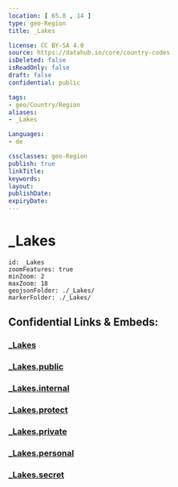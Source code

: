 ```yaml
---
location: [ 65.8 , 14 ] 
type: geo-Region
title: _Lakes

license: CC BY-SA 4.0
source: https://datahub.io/core/country-codes
isDeleted: false
isReadOnly: false
draft: false
confidential: public

tags:
- geo/Country/Region
aliases:
- _Lakes

Languages:
- de

cssclasses: geo-Region
publish: true
linkTitle: 
keywords: 
layout: 
publishDate: 
expiryDate: 
---
```


# _Lakes

```leaflet
id: _Lakes
zoomFeatures: true 
minZoom: 2 
maxZoom: 18
geojsonFolder: ./_Lakes/
markerFolder: ./_Lakes/
```


## Confidential Links & Embeds: 

### [_Lakes](/_Standards/Earth/Continent/Europe/Europe~North/Norway/Counties~Norway/Nordland/_Lakes.md) 

### [_Lakes.public](/_public/Earth/Continent/Europe/Europe~North/Norway/Counties~Norway/Nordland/_Lakes.public.md) 

### [_Lakes.internal](/_internal/Earth/Continent/Europe/Europe~North/Norway/Counties~Norway/Nordland/_Lakes.internal.md) 

### [_Lakes.protect](/_protect/Earth/Continent/Europe/Europe~North/Norway/Counties~Norway/Nordland/_Lakes.protect.md) 

### [_Lakes.private](/_private/Earth/Continent/Europe/Europe~North/Norway/Counties~Norway/Nordland/_Lakes.private.md) 

### [_Lakes.personal](/_personal/Earth/Continent/Europe/Europe~North/Norway/Counties~Norway/Nordland/_Lakes.personal.md) 

### [_Lakes.secret](/_secret/Earth/Continent/Europe/Europe~North/Norway/Counties~Norway/Nordland/_Lakes.secret.md)

